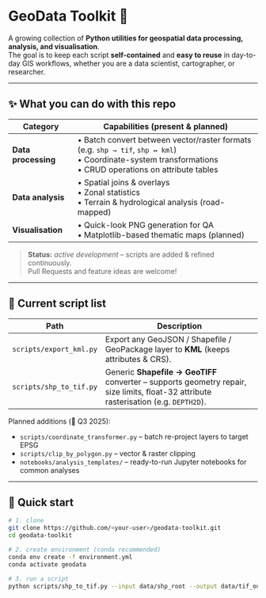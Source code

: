 # GeoData Toolkit 🚀

A growing collection of **Python utilities for geospatial data processing, analysis, and visualisation**.  
The goal is to keep each script **self-contained** and **easy to reuse** in day-to-day GIS workflows, whether you are a data scientist, cartographer, or researcher.

---

## ✨ What you can do with this repo

| Category | Capabilities (present & planned) |
|----------|----------------------------------|
| **Data processing** | • Batch convert between vector/raster formats (e.g. `shp → tif`, `shp ↔ kml`) <br>• Coordinate-system transformations <br>• CRUD operations on attribute tables |
| **Data analysis**   | • Spatial joins & overlays <br>• Zonal statistics <br>• Terrain & hydrological analysis (road-mapped) |
| **Visualisation**   | • Quick-look PNG generation for QA <br>• Matplotlib-based thematic maps (planned) |

> **Status:** _active development_ – scripts are added & refined continuously.  
> Pull Requests and feature ideas are welcome!

---

## 📂 Current script list

| Path | Description |
|------|-------------|
| `scripts/export_kml.py` | Export any GeoJSON / Shapefile / GeoPackage layer to **KML** (keeps attributes & CRS). |
| `scripts/shp_to_tif.py` | Generic **Shapefile → GeoTIFF** converter – supports geometry repair, size limits, float-32 attribute rasterisation (e.g. `DEPTH2D`). |

Planned additions (📅 Q3 2025):

* `scripts/coordinate_transformer.py` – batch re-project layers to target EPSG
* `scripts/clip_by_polygon.py` – vector & raster clipping
* `notebooks/analysis_templates/` – ready-to-run Jupyter notebooks for common analyses

---

## 🔧 Quick start

```bash
# 1. clone
git clone https://github.com/<your-user>/geodata-toolkit.git
cd geodata-toolkit

# 2. create environment (conda recommended)
conda env create -f environment.yml
conda activate geodata

# 3. run a script
python scripts/shp_to_tif.py --input data/shp_root --output data/tif_out

